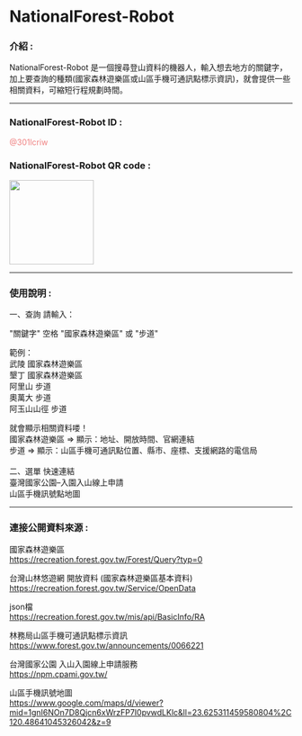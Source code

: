 # NationalForest-Robot

### 介紹 : 

NationalForest-Robot 是一個搜尋登山資料的機器人，輸入想去地方的關鍵字，加上要查詢的種類(國家森林遊樂區或山區手機可通訊點標示資訊)，就會提供一些相關資料，可縮短行程規劃時間。

---

### NationalForest-Robot ID : 
<span style="color:lightcoral">@301lcriw</span>

### NationalForest-Robot QR code : 
<img src="https://qr-official.line.me/sid/L/301lcriw.png" style="width:150px"></img>

---

### 使⽤說明 :

一、查詢 請輸入：<br>

"關鍵字" 空格 "國家森林遊樂區" 或 "步道"<br>

範例：<br>
武陵 國家森林遊樂區<br>
墾丁 國家森林遊樂區<br>
阿里山 步道<br>
奧萬大 步道<br>
阿玉山山徑 步道<br>

就會顯示相關資料喽！<br>
國家森林遊樂區 => 顯示：地址、開放時間、官網連結<br>
步道 => 顯示：山區手機可通訊點位置、縣市、座標、支援網路的電信局<br>
<br>
二、選單 快速連結<br>
臺灣國家公園–入園入山線上申請<br>
山區手機訊號點地圖<br>

---

### 連接公開資料來源 : 

國家森林遊樂區<br>
https://recreation.forest.gov.tw/Forest/Query?typ=0

台灣山林悠遊網 開放資料 (國家森林遊樂區基本資料)<br>
https://recreation.forest.gov.tw/Service/OpenData

json檔<br>
https://recreation.forest.gov.tw/mis/api/BasicInfo/RA

林務局山區手機可通訊點標示資訊<br>
https://www.forest.gov.tw/announcements/0066221

台灣國家公園 入山入園線上申請服務<br>
https://npm.cpami.gov.tw/

山區手機訊號地圖<br>
https://www.google.com/maps/d/viewer?mid=1gnI6NOn7D8Qjcn6xWrzFP7I0pvwdLKlc&ll=23.625311459580804%2C120.48641045326042&z=9
